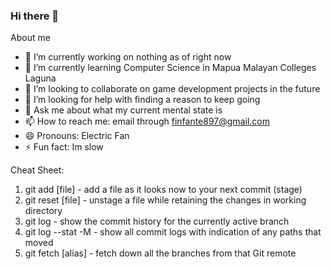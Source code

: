 ### Hi there 👋
About me

- 🔭 I’m currently working on nothing as of right now
- 🌱 I’m currently learning Computer Science in Mapua Malayan Colleges Laguna
- 👯 I’m looking to collaborate on game development projects in the future
- 🤔 I’m looking for help with finding a reason to keep going
- 💬 Ask me about what my current mental state is
- 📫 How to reach me: email through finfante897@gmail.com
- 😄 Pronouns: Electric Fan
- ⚡ Fun fact: Im slow

Cheat Sheet:
1. git add [file] - add a file as it looks now to your next commit (stage)
2. git reset [file] - unstage a file while retaining the changes in working directory
3. git log - show the commit history for the currently active branch
4. git log --stat -M - show all commit logs with indication of any paths that moved
5. git fetch [alias] - fetch down all the branches from that Git remote
<!--
**FHOInfante/FHOInfante** is a ✨ _special_ ✨ repository because its `README.md` (this file) appears on your GitHub profile.


- 🔭 I’m currently working on nothing as of right now
- 🌱 I’m currently learning Computer Science in Mapua Malayan Colleges Laguna
- 👯 I’m looking to collaborate on game development projects in the future
- 🤔 I’m looking for help with fiding a reason to keep going
- 💬 Ask me about what my current mental state is
- 📫 How to reach me: email through finfante897@gmail.com
- 😄 Pronouns: Him/He
- ⚡ Fun fact: Im slow
-->
